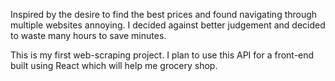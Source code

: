 Inspired by the desire to find the best prices and found navigating through multiple websites annoying.  I decided against better judgement and decided to waste many hours to save minutes.

This is my first web-scraping project.  I plan to use this API for a front-end built using React which will help me grocery shop.  